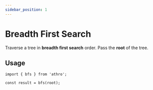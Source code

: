 ```yaml
---
sidebar_position: 1
---
```


# Breadth First Search 

Traverse a tree in **breadth first search** order.
Pass the **root** of the tree.

## Usage

```tsx title="src/sample/bfs.ts"
import { bfs } from 'athro';

const result = bfs(root);
```

